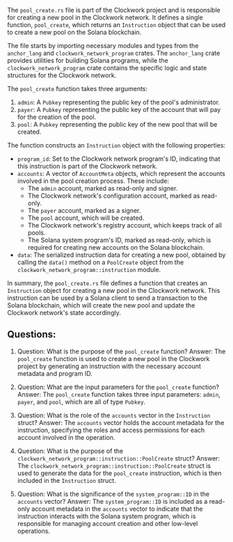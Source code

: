 
The `pool_create.rs` file is part of the Clockwork project and is responsible for creating a new pool in the Clockwork network. It defines a single function, `pool_create`, which returns an `Instruction` object that can be used to create a new pool on the Solana blockchain.

The file starts by importing necessary modules and types from the `anchor_lang` and `clockwork_network_program` crates. The `anchor_lang` crate provides utilities for building Solana programs, while the `clockwork_network_program` crate contains the specific logic and state structures for the Clockwork network.

The `pool_create` function takes three arguments:

1. `admin`: A `Pubkey` representing the public key of the pool's administrator.
2. `payer`: A `Pubkey` representing the public key of the account that will pay for the creation of the pool.
3. `pool`: A `Pubkey` representing the public key of the new pool that will be created.

The function constructs an `Instruction` object with the following properties:

- `program_id`: Set to the Clockwork network program's ID, indicating that this instruction is part of the Clockwork network.
- `accounts`: A vector of `AccountMeta` objects, which represent the accounts involved in the pool creation process. These include:
  - The `admin` account, marked as read-only and signer.
  - The Clockwork network's configuration account, marked as read-only.
  - The `payer` account, marked as a signer.
  - The `pool` account, which will be created.
  - The Clockwork network's registry account, which keeps track of all pools.
  - The Solana system program's ID, marked as read-only, which is required for creating new accounts on the Solana blockchain.
- `data`: The serialized instruction data for creating a new pool, obtained by calling the `data()` method on a `PoolCreate` object from the `clockwork_network_program::instruction` module.

In summary, the `pool_create.rs` file defines a function that creates an `Instruction` object for creating a new pool in the Clockwork network. This instruction can be used by a Solana client to send a transaction to the Solana blockchain, which will create the new pool and update the Clockwork network's state accordingly.
## Questions: 
 1. Question: What is the purpose of the `pool_create` function?
   Answer: The `pool_create` function is used to create a new pool in the Clockwork project by generating an instruction with the necessary account metadata and program ID.

2. Question: What are the input parameters for the `pool_create` function?
   Answer: The `pool_create` function takes three input parameters: `admin`, `payer`, and `pool`, which are all of type `Pubkey`.

3. Question: What is the role of the `accounts` vector in the `Instruction` struct?
   Answer: The `accounts` vector holds the account metadata for the instruction, specifying the roles and access permissions for each account involved in the operation.

4. Question: What is the purpose of the `clockwork_network_program::instruction::PoolCreate` struct?
   Answer: The `clockwork_network_program::instruction::PoolCreate` struct is used to generate the data for the `pool_create` instruction, which is then included in the `Instruction` struct.

5. Question: What is the significance of the `system_program::ID` in the `accounts` vector?
   Answer: The `system_program::ID` is included as a read-only account metadata in the `accounts` vector to indicate that the instruction interacts with the Solana system program, which is responsible for managing account creation and other low-level operations.
    